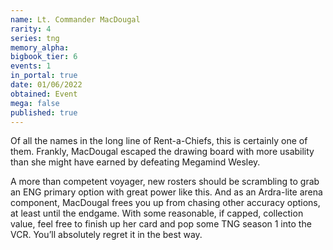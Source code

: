 ```yaml
---
name: Lt. Commander MacDougal
rarity: 4
series: tng
memory_alpha:
bigbook_tier: 6
events: 1
in_portal: true
date: 01/06/2022
obtained: Event
mega: false
published: true
---
```


Of all the names in the long line of Rent-a-Chiefs, this is certainly one of them. Frankly, MacDougal escaped the drawing board with more usability than she might have earned by defeating Megamind Wesley.

A more than competent voyager, new rosters should be scrambling to grab an ENG primary option with great power like this. And as an Ardra-lite arena component, MacDougal frees you up from chasing other accuracy options, at least until the endgame. With some reasonable, if capped, collection value, feel free to finish up her card and pop some TNG season 1 into the VCR. You’ll absolutely regret it in the best way.
